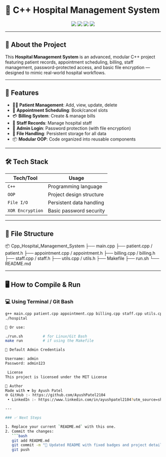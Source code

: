 # 🏥 C++ Hospital Management System

<p align="center">
  <img src="https://img.shields.io/badge/C++-OOP-blue?style=flat-square" />
  <img src="https://img.shields.io/github/repo-size/AyushPatel2104/Cpp_Hospital_Management_System?style=flat-square" />
  <img src="https://img.shields.io/github/last-commit/AyushPatel2104/Cpp_Hospital_Management_System?style=flat-square" />
  <img src="https://img.shields.io/github/license/AyushPatel2104/Cpp_Hospital_Management_System?style=flat-square" />
</p>

---

## 📌 About the Project

This **Hospital Management System** is an advanced, modular C++ project featuring patient records, appointment scheduling, billing, staff management, password-protected access, and basic file encryption — designed to mimic real-world hospital workflows.

---

## 🚀 Features

- 👨‍⚕️ **Patient Management**: Add, view, update, delete
- 📅 **Appointment Scheduling**: Book/cancel slots
- 💳 **Billing System**: Create & manage bills
- 👥 **Staff Records**: Manage hospital staff
- 🔐 **Admin Login**: Password protection (with file encryption)
- 📁 **File Handling**: Persistent storage for all data
- 📦 **Modular OOP**: Code organized into reusable components

---

## 🛠️ Tech Stack

| Tech/Tool    | Usage                       |
|--------------|-----------------------------|
| `C++`        | Programming language         |
| `OOP`        | Project design structure     |
| `File I/O`   | Persistent data handling     |
| `XOR Encryption` | Basic password security |

---

## 📁 File Structure

📦 Cpp_Hospital_Management_System
├── main.cpp
├── patient.cpp / patient.h
├── appointment.cpp / appointment.h
├── billing.cpp / billing.h
├── staff.cpp / staff.h
├── utils.cpp / utils.h
├── Makefile
├── run.sh
└── README.md

---

## 🖥️ How to Compile & Run

### 💻 Using Terminal / Git Bash

```bash
g++ main.cpp patient.cpp appointment.cpp billing.cpp staff.cpp utils.cpp -o hospital
./hospital

🔁 Or use:

./run.sh         # for Linux/Git Bash
make run         # if using the Makefile

🔐 Default Admin Credentials

Username: admin
Password: admin123

 License
This project is licensed under the MIT License

👤 Author
Made with ❤️ by Ayush Patel
🌐 GitHub :- https://github.com/AyushPatel2104 
 • LinkedIn :- https://www.linkedin.com/in/ayushpatel2104?utm_source=share&utm_campaign=share_via&utm_content=profile&utm_medium=android_app

---

### ✅ Next Steps

1. Replace your current `README.md` with this one.
2. Commit the changes:
   ```bash
   git add README.md
   git commit -m "📝 Updated README with fixed badges and project details"
   git push
